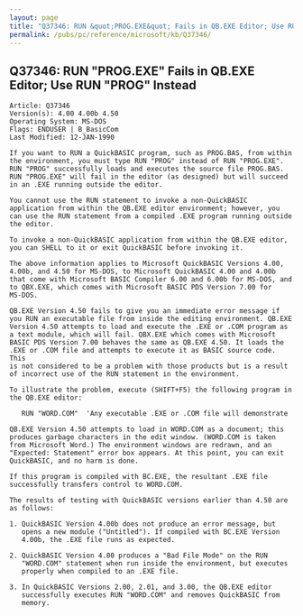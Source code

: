 ```yaml
---
layout: page
title: "Q37346: RUN &quot;PROG.EXE&quot; Fails in QB.EXE Editor; Use RUN &quot;PROG&quot; Instead"
permalink: /pubs/pc/reference/microsoft/kb/Q37346/
---
```


## Q37346: RUN &quot;PROG.EXE&quot; Fails in QB.EXE Editor; Use RUN &quot;PROG&quot; Instead

	Article: Q37346
	Version(s): 4.00 4.00b 4.50
	Operating System: MS-DOS
	Flags: ENDUSER | B_BasicCom
	Last Modified: 12-JAN-1990
	
	If you want to RUN a QuickBASIC program, such as PROG.BAS, from within
	the environment, you must type RUN "PROG" instead of RUN "PROG.EXE".
	RUN "PROG" successfully loads and executes the source file PROG.BAS.
	RUN "PROG.EXE" will fail in the editor (as designed) but will succeed
	in an .EXE running outside the editor.
	
	You cannot use the RUN statement to invoke a non-QuickBASIC
	application from within the QB.EXE editor environment; however, you
	can use the RUN statement from a compiled .EXE program running outside
	the editor.
	
	To invoke a non-QuickBASIC application from within the QB.EXE editor,
	you can SHELL to it or exit QuickBASIC before invoking it.
	
	The above information applies to Microsoft QuickBASIC Versions 4.00,
	4.00b, and 4.50 for MS-DOS, to Microsoft QuickBASIC 4.00 and 4.00b
	that come with Microsoft BASIC Compiler 6.00 and 6.00b for MS-DOS, and
	to QBX.EXE, which comes with Microsoft BASIC PDS Version 7.00 for
	MS-DOS.
	
	QB.EXE Version 4.50 fails to give you an immediate error message if
	you RUN an executable file from inside the editing environment. QB.EXE
	Version 4.50 attempts to load and execute the .EXE or .COM program as
	a text module, which will fail. QBX.EXE which comes with Microsoft
	BASIC PDS Version 7.00 behaves the same as QB.EXE 4.50. It loads the
	.EXE or .COM file and attempts to execute it as BASIC source code. This
	is not considered to be a problem with those products but is a result
	of incorrect use of the RUN statement in the environment.
	
	To illustrate the problem, execute (SHIFT+F5) the following program in
	the QB.EXE editor:
	
	   RUN "WORD.COM"  'Any executable .EXE or .COM file will demonstrate
	
	QB.EXE Version 4.50 attempts to load in WORD.COM as a document; this
	produces garbage characters in the edit window. (WORD.COM is taken
	from Microsoft Word.) The environment windows are redrawn, and an
	"Expected: Statement" error box appears. At this point, you can exit
	QuickBASIC, and no harm is done.
	
	If this program is compiled with BC.EXE, the resultant .EXE file
	successfully transfers control to WORD.COM.
	
	The results of testing with QuickBASIC versions earlier than 4.50 are
	as follows:
	
	1. QuickBASIC Version 4.00b does not produce an error message, but
	   opens a new module ("Untitled"). If compiled with BC.EXE Version
	   4.00b, the .EXE file runs as expected.
	
	2. QuickBASIC Version 4.00 produces a "Bad File Mode" on the RUN
	   "WORD.COM" statement when run inside the environment, but executes
	   properly when compiled to an .EXE file.
	
	3. In QuickBASIC Versions 2.00, 2.01, and 3.00, the QB.EXE editor
	   successfully executes RUN "WORD.COM" and removes QuickBASIC from
	   memory.
